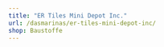 ```yaml
---
title: "ER Tiles Mini Depot Inc."
url: /dasmarinas/er-tiles-mini-depot-inc/
shop: Baustoffe
---
```

